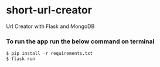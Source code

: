 # short-url-creator
Url Creator with Flask and MongoDB

### To run the app run the below command on terminal

```python
$ pip install -r requirements.txt
$ flask run
```

